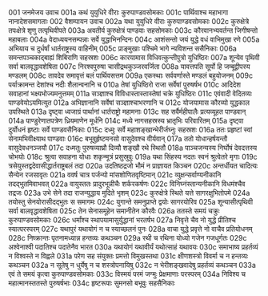 001	जनमेजय उवाच
001a	कथं युयुधिरे वीराः कुरुपाण्डवसोमकाः
001c	पार्थिवाश्च महाभागा नानादेशसमागताः
002	वैशम्पायन उवाच
002a	यथा युयुधिरे वीराः कुरुपाण्डवसोमकाः
002c	कुरुक्षेत्रे तपःक्षेत्रे शृणु तत्पृथिवीपते
003a	अवतीर्य कुरुक्षेत्रं पाण्डवाः सहसोमकाः
003c	कौरवानभ्यवर्तन्त जिगीषन्तो महाबलाः
004a	वेदाध्ययनसम्पन्नाः सर्वे युद्धाभिनन्दिनः
004c	आशंसन्तो जयं युद्धे वधं वाभिमुखा रणे
005a	अभियाय च दुर्धर्षां धार्तराष्ट्रस्य वाहिनीम्
005c	प्राङ्मुखाः पश्चिमे भागे न्यविशन्त ससैनिकाः
006a	समन्तपञ्चकाद्बाह्यं शिबिराणि सहस्रशः
006c	कारयामास विधिवत्कुन्तीपुत्रो युधिष्ठिरः
007a	शून्येव पृथिवी सर्वा बालवृद्धावशेषिता
007c	निरश्वपुरुषा चासीद्रथकुञ्जरवर्जिता
008a	यावत्तपति सूर्यो हि जम्बूद्वीपस्य मण्डलम्
008c	तावदेव समावृत्तं बलं पार्थिवसत्तम
009a	एकस्थाः सर्ववर्णास्ते मण्डलं बहुयोजनम्
009c	पर्याक्रामन्त देशांश्च नदीः शैलान्वनानि च
010a	तेषां युधिष्ठिरो राजा सर्वेषां पुरुषर्षभ
010c	आदिदेश सवाहानां भक्ष्यभोज्यमनुत्तमम्
011a	सञ्ज्ञाश्च विविधास्तास्तास्तेषां चक्रे युधिष्ठिरः
011c	एवंवादी वेदितव्यः पाण्डवेयोऽयमित्युत
012a	अभिज्ञानानि सर्वेषां सञ्ज्ञाश्चाभरणानि च
012c	योजयामास कौरव्यो युद्धकाल उपस्थिते
013a	दृष्ट्वा ध्वजाग्रं पार्थानां धार्तराष्ट्रो महामनाः
013c	सह सर्वैर्महीपालैः प्रत्यव्यूहत पाण्डवान्
014a	पाण्डुरेणातपत्रेण ध्रियमाणेन मूर्धनि
014c	मध्ये नागसहस्रस्य भ्रातृभिः परिवारितम्
015a	दृष्ट्वा दुर्योधनं हृष्टाः सर्वे पाण्डवसैनिकाः
015c	दध्मुः सर्वे महाशङ्खान्भेरीर्जघ्नुः सहस्रशः
016a	ततः प्रहृष्टां स्वां सेनामभिवीक्ष्याथ पाण्डवाः
016c	बभूवुर्हृष्टमनसो वासुदेवश्च वीर्यवान्
017a	ततो योधान्हर्षयन्तौ वासुदेवधनञ्जयौ
017c	दध्मतुः पुरुषव्याघ्रौ दिव्यौ शङ्खौ रथे स्थितौ
018a	पाञ्चजन्यस्य निर्घोषं देवदत्तस्य चोभयोः
018c	श्रुत्वा सवाहना योधाः शकृन्मूत्रं प्रसुस्रुवुः
019a	यथा सिंहस्य नदतः स्वनं श्रुत्वेतरे मृगाः
019c	त्रसेयुस्तद्वदेवासीद्धार्तराष्ट्रबलं तदा
020a	उदतिष्ठद्रजो भौमं न प्राज्ञायत किञ्चन
020c	अन्तर्धीयत चादित्यः सैन्येन रजसावृतः
021a	ववर्ष चात्र पर्जन्यो मांसशोणितवृष्टिमान्
021c	व्युक्षन्सर्वाण्यनीकानि तदद्भुतमिवाभवत्
022a	वायुस्ततः प्रादुरभून्नीचैः शर्करकर्षणः
022c	विनिघ्नंस्तान्यनीकानि विधमंश्चैव तद्रजः
023a	उभे सेने तदा राजन्युद्धाय मुदिते भृशम्
023c	कुरुक्षेत्रे स्थिते यत्ते सागरक्षुभितोपमे
024a	तयोस्तु सेनयोरासीदद्भुतः स समागमः
024c	युगान्ते समनुप्राप्ते द्वयोः सागरयोरिव
025a	शून्यासीत्पृथिवी सर्वा बालवृद्धावशेषिता
025c	तेन सेनासमूहेन समानीतेन कौरवैः
026a	ततस्ते समयं चक्रुः कुरुपाण्डवसोमकाः
026c	धर्मांश्च स्थापयामासुर्युद्धानां भरतर्षभ
027a	निवृत्ते चैव नो युद्धे प्रीतिश्च स्यात्परस्परम्
027c	यथापुरं यथायोगं न च स्याच्छलनं पुनः
028a	वाचा युद्धे प्रवृत्ते नो वाचैव प्रतियोधनम्
028c	निष्क्रान्तः पृतनामध्यान्न हन्तव्यः कथञ्चन
029a	रथी च रथिना योध्यो गजेन गजधूर्गतः
029c	अश्वेनाश्वी पदातिश्च पदातेनैव भारत
030a	यथायोगं यथावीर्यं यथोत्साहं यथावयः
030c	समाभाष्य प्रहर्तव्यं न विश्वस्ते न विह्वले
031a	परेण सह संयुक्तः प्रमत्तो विमुखस्तथा
031c	क्षीणशस्त्रो विवर्मा च न हन्तव्यः कथञ्चन
032a	न सूतेषु न धुर्येषु न च शस्त्रोपनायिषु
032c	न भेरीशङ्खवादेषु प्रहर्तव्यं कथञ्चन
033a	एवं ते समयं कृत्वा कुरुपाण्डवसोमकाः
033c	विस्मयं परमं जग्मुः प्रेक्षमाणाः परस्परम्
034a	निविश्य च महात्मानस्ततस्ते पुरुषर्षभाः
034c	हृष्टरूपाः सुमनसो बभूवुः सहसैनिकाः
